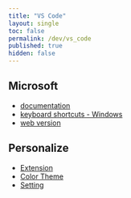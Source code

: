 ```yaml
---
title: "VS Code"
layout: single
toc: false
permalink: /dev/vs_code
published: true
hidden: false
---
```


## Microsoft

<div target="_blank" markdown="1">
  
  - [documentation](https://code.visualstudio.com/docs)
  - [keyboard shortcuts - Windows](https://code.visualstudio.com/shortcuts/keyboard-shortcuts-windows.pdf)
  - [web version](https://code.visualstudio.com/docs/editor/vscode-web)
  
</div>

## Personalize

<div target="_self" markdown="1">
  
  - [Extension](/dev/vs_code/personalize/extension)
  - [Color Theme](/dev/vs_code/personalize/color_theme)
  - [Setting](/dev/vs_code/personalize/setting)
  
</div>
